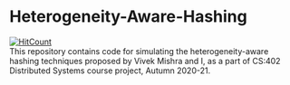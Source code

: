 # Heterogeneity-Aware-Hashing
[![HitCount](http://hits.dwyl.com/ksanu1998/https://githubcom/ksanu1998/Heterogeneity-Aware-Hashing.svg)](http://hits.dwyl.com/ksanu1998/https://githubcom/ksanu1998/Heterogeneity-Aware-Hashing)<br>
This repository contains code for simulating the heterogeneity-aware hashing techniques proposed by Vivek Mishra and I, as a part of CS:402 Distributed Systems course project, Autumn 2020-21.
